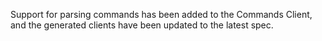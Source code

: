 Support for parsing commands has been added to the Commands Client, and the generated clients have been updated to the latest spec.